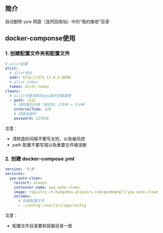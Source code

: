 ## 简介

自动删除 yyw 网盘（连同回收站）中的“我的接收”目录

## docker-componse使用

### 1. 创建配置文件夹和配置文件

```yaml
# alist配置
alist:
  # alist地址
  addr: http://172.17.0.1:8096
  # alist token
  token: alist token
cleans:
  # alist中要清除的yyw盘的挂载路径
  - path: /115
    # 清除盘的间隔（单位秒）120秒 = 2分钟
    intervalTime: 120
    # 回收站密码
    password: 123456
```

注意：

- 清除盘的间隔不要写太短，以免被风控
- path 配置不要写错以免重要文件被误删

### 2. 创建 docker-compose.yml

```yaml
version: "3.8"
services:
  yyw-auto-clean:
    restart: always
    container_name: yyw-auto-clean
    image: registry.cn-hangzhou.aliyuncs.com/goodmangll/yyw-auto-clean:stable
    volumes:
      # 挂载配置文件
      - ./config:/user/src/app/config
```

注意：

- 配置文件目录要和容器目录一致
